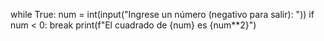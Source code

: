while True:
    num = int(input("Ingrese un número (negativo para salir): "))
    if num < 0:
        break
    print(f"El cuadrado de {num} es {num**2}")
